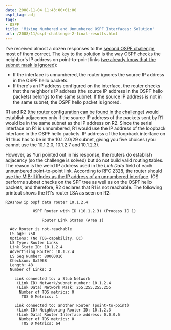 ```yaml
---
date: 2008-11-04 11:43:00+01:00
ospf_tag: adj
tags:
- OSPF
title: 'Mixing Numbered and Unnumbered OSPF Interfaces: Solution'
url: /2008/11/ospf-challenge-2-final-results.html
---
```

I've received almost a dozen responses to the [second OSPF challenge](/2008/10/ospf-challenge-2-mixing-numbered-and.html), most of them correct. The key to the solution is the way OSPF checks the neighbor's IP address on point-to-point links ([we already know that the subnet mask is ignored](/2008/10/ospf-challenge-1-final-results.html)):

-   If the interface is unnumbered, the router ignores the source IP address in the OSPF hello packets.
-   If there's an IP address configured on the interface, the router checks that the neighbor's IP address (the source IP address in the OSPF hello packets) belongs to the same subnet. If the source IP address is not in the same subnet, the OSPF hello packet is ignored.
<!--more-->
R1 and R2 ([the router configuration can be found in the challenge](/2008/10/ospf-challenge-2-mixing-numbered-and.html)) would establish adjacency only if the source IP address of the packets sent by R1 would be in the same subnet as the IP address on R2. Since the serial interface on R1 is unnumbered, R1 would use the IP address of the loopback interface in the OSPF hello packets. IP address of the loopback interface on R1 thus has to be in the 10.1.2.0/29 subnet, giving you five choices (you cannot use the 10.1.2.0, 10.1.2.7 and 10.1.2.3).

However, as Yuri pointed out in his response, the routers do establish adjacency (so the challenge is solved) but do not build valid routing tables. The reason is the weird IP address used in the *Link Data* field of each unnumbered point-to-point link. According to RFC 2328, the router should [use the MIB-II ifIndex as the IP address of an unnumbered interface](http://tools.ietf.org/html/rfc2328). IOS performs subnet checks on the SPF tree as well as on the OSPF hello packets, and therefore, R2 declares that R1 is not reachable. The following printout shows the R1's router LSA as seen on R2:

``` {.code}
R2#show ip ospf data router 10.1.2.4

            OSPF Router with ID (10.1.2.3) (Process ID 1)

                Router Link States (Area 1)

  Adv Router is not-reachable
  LS age: 758
  Options: (No TOS-capability, DC)
  LS Type: Router Links
  Link State ID: 10.1.2.4
  Advertising Router: 10.1.2.4
  LS Seq Number: 80000016
  Checksum: 0x296B
  Length: 48
  Number of Links: 2

    Link connected to: a Stub Network
     (Link ID) Network/subnet number: 10.1.2.4
     (Link Data) Network Mask: 255.255.255.255
      Number of TOS metrics: 0
       TOS 0 Metrics: 1

    Link connected to: another Router (point-to-point)
     (Link ID) Neighboring Router ID: 10.1.2.3
     (Link Data) Router Interface address: 0.0.0.6
      Number of TOS metrics: 0
       TOS 0 Metrics: 64
```
